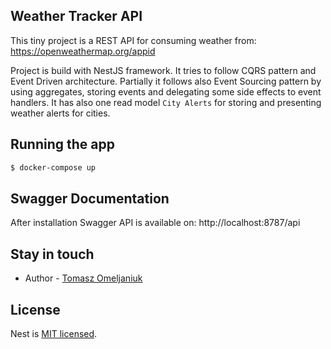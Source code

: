 ## Weather Tracker API

This tiny project is a REST API for consuming weather from:
https://openweathermap.org/appid

Project is build with NestJS framework.
It tries to follow CQRS pattern and Event Driven architecture.
Partially it follows also Event Sourcing pattern by using aggregates, storing events and delegating some side effects to event handlers.
It has also one read model `City Alerts` for storing and presenting weather alerts for cities.

## Running the app

```bash
$ docker-compose up
```

## Swagger Documentation

After installation Swagger API is available on:
http://localhost:8787/api


## Stay in touch

- Author - [Tomasz Omeljaniuk](https://github.com/tomekomel)

## License

  Nest is [MIT licensed](LICENSE).
